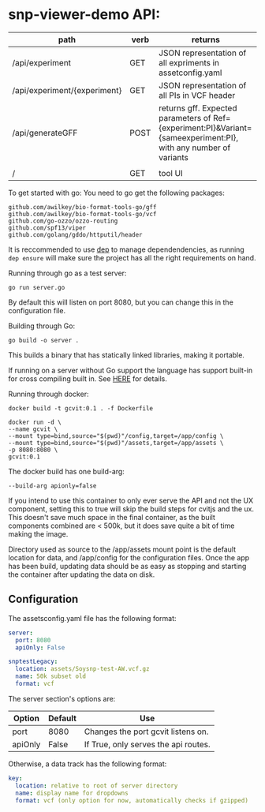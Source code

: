 # snp-viewer-demo API:

| path | verb | returns |
| ---- | ---- | ---- |
| /api/experiment| GET | JSON representation of all expriments in assetconfig.yaml |
| /api/experiment/{experiment} | GET | JSON representation of all PIs in VCF header |
| /api/generateGFF | POST | returns gff. Expected parameters of Ref={experiment:PI}&Variant={sameexperiment:PI}, with any number of variants |
| | | |
| / | GET | tool UI |


To get started with go:
You need to go get the following packages:

```
github.com/awilkey/bio-format-tools-go/gff 
github.com/awilkey/bio-format-tools-go/vcf
github.com/go-ozzo/ozzo-routing
github.com/spf13/viper
github.com/golang/gddo/httputil/header
```

It is reccommended to use [dep](https://golang.github.io/dep/) to manage dependendencies, as running `dep ensure` will make sure the project has all the right requirements on hand.

Running through go as a test server:

`go run server.go`

By default this will listen on port 8080, but you can
change this in the configuration file.

Building through Go:

`go build -o server .`

This builds a binary that has statically linked libraries, making it portable.

If running on a server without Go support the language has support built-in for cross compiling built in. See [HERE](https://golangcookbook.com/chapters/running/cross-compiling/)
for details.

Running through docker:
```
docker build -t gcvit:0.1 . -f Dockerfile

docker run -d \
--name gcvit \ 
--mount type=bind,source="$(pwd)"/config,target=/app/config \
--mount type=bind,source="$(pwd)"/assets,target=/app/assets \ 
-p 8080:8080 \
gcvit:0.1
```

The docker build has one build-arg:
```
--build-arg apionly=false
```
If you intend to use this container to only ever serve the API and not the UX component, setting this to true
will skip the build steps for cvitjs and the ux. This doesn't save much space in the final container, as the built components combined are < 500k, but it does save quite a bit of time making the image.

Directory used as source to the /app/assets mount point is the default location for data, and /app/config for the configuration files. 
Once the app has been build, updating data should be as easy as stopping and starting the container after updating the data on disk.

## Configuration
The assetsconfig.yaml file has the following format:
```yaml
server:
  port: 8080
  apiOnly: False

snptestLegacy:
  location: assets/Soysnp-test-AW.vcf.gz
  name: 50k subset old
  format: vcf
```

The server section's options are:

| Option | Default | Use |
| ----- | ----- | ----- |
| port | 8080 | Changes the port gcvit listens on. |
| apiOnly | False | If True, only serves the api routes. |

Otherwise, a data track has the following format:

```yaml
key:
  location: relative to root of server directory
  name: display name for dropdowns
  format: vcf (only option for now, automatically checks if gzipped)
```
